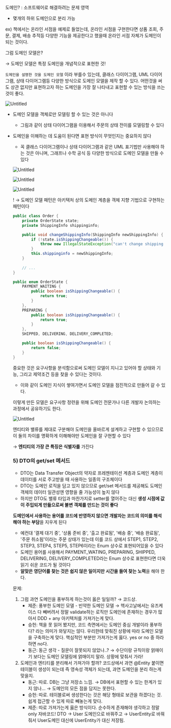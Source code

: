 도메인? : 소프트웨어로 해결하려는 문제 영역

- 몇개의 하위 도메인으로 분리 가능

ex) 책에서는 온라인 서점을 예제로 들었는데, 온라인 서점을 구현한다면 상품 조회, 주문, 결제, 배송 추적등 다양한 기능을 제공한다고 했을때 온라인 서점 자체가 도메인이 되는 것이다.

그럼 도메인 모델은?

→ 도메인 모델은 특정 도메인을 개념적으로 표현한 것!

`도메인을 설명한 것을 도메인 모델`
이라 부를수 있는데, 클래스 다이어그램, UML 다이어그램, 상태 다이어그램등 다양한 방식으로 도메인 모델을 제작 할 수 있다. 어떤것을 써도 상관 없지만 표현하고자 하는 도메인을 가장 잘 나타내고 표현할 수 있는 방식을 쓰는 것이 좋다.

![Untitled](https://s3-us-west-2.amazonaws.com/secure.notion-static.com/8d8e793d-c92d-4297-9627-83d9ba9df26c/Untitled.png)

- 도메인 모델을 객체로만 모델링 할 수 있는 것은 아니다
    - 그림과 같이 상태 다이어그램을 이용해서 주문의 상태 전이를 모델링할 수 있다
- 도메인을 이해하는 데 도움이 된다면 표현 방식이 무엇인지는 중요하지 않다
    - 꼭 클래스 다이어그램이나 상태 다이어그램과 같은 UML 표기법만 사용해야 하는 것은 아니며, 그래프나 수학 공식 등 다양한 방식으로 도메인 모델을 만들 수 있다

  ![Untitled](https://s3-us-west-2.amazonaws.com/secure.notion-static.com/681c64ce-c327-4036-b1f6-08b731ef3976/Untitled.png)

  ![Untitled](https://s3-us-west-2.amazonaws.com/secure.notion-static.com/e94489b1-98c4-4c58-98a8-8ef6c35c523d/Untitled.png)

  ![Untitled](https://s3-us-west-2.amazonaws.com/secure.notion-static.com/d7338c74-625b-48e3-ab60-11dcdc9ba581/Untitled.png)

  ! → 도메인 모델 패턴은 아키텍처 상의 도메인 계층을 객체 지향 기법으로 구현하는 패턴이다

    ```java
    public class Order {
        private OrderState state;
        private ShippingInfo shippinginfo;
    
        public void changeShippingInfo(ShippingInfo newShippingInfo) {
            if (!state.isShippingChangeable()) {
                throw new IllegalStateException("can't change shipping in " + state);
            }
            this.shippinginfo = newShippingInfo;
        }
        
        // ...
    }
    
    public enum OrderState {
        PAYMENT_WAITING {
            public boolean isShippingChangeable() {
                return true;
            }
        },
        PREPARING {
            public boolean isShippingChangeable() {
                return true;
            }
        },
        SHIPPED, DELIVERING, DELIVERY_COMPLETED;
    
        public boolean isShippingChangeable() {
            return false;
        }
    }
    ```

  중요한 것은 요구사항을 분석함으로써 도메인 모델이 지니고 있어야 할 상태와 기능, 그리고 제약조건 등을 찾을 수 있다는 것이다.

    - 이와 같이 도메인 지식이 쌓여가면서 도메인 모델을 점진적으로 만들어 갈 수 있다.

  이렇게 만든 모델은 요구사항 정련을 위해 도메인 전문가나 다른 개발자 논의하는 과정에서 공유하기도 한다.

  ![Untitled](https://s3-us-west-2.amazonaws.com/secure.notion-static.com/ca2afc50-6db5-4e9a-92d6-52c4f969f629/Untitled.png)

  엔티티와 밸류를 제대로 구분해야 도메인을 올바르게 설계하고 구현할 수 있으므로 이 둘의 차이를 명확하게 이해해야만 도메인을 잘 구현할 수 있다

  → **엔티티의 가장 큰 특징은 식별자를** 가진다

  ### 5) DTO의 get/set 메서드

    - DTO는 Data Transfer Object의 약자로 프레젠테이션 계층과 도메인 계층이 데이터를 서로 주고받을 때 사용하는 일종의 구조체이다
    - DTO는 도메인 로직을 담고 있지 않으므로 get/set 메서드를 제공해도 도메인 객체의 데이터 일관성엔 영향을 줄 가능성이 높지 않다
    - 하지만 DTO도 밸류 타입과 마찬가지로 setter를 열어주는 대신 **생성 시점에 값이 주입되게 만듦으로써 불변 객체를 만드는 것이 좋다**

  **도메인에서 사용하는 용어를 코드에 반영하지 않으면 개발자는 코드의 의미를 해석해야 하는 부담**을 지우게 된다

    - 예컨대 '결제 대기 중', '상품 준비 중', '출고 완료됨', '배송 중', '배송 완료됨', '주문 취소됨'이라는 주문 상태가 있는데 이를 코드 상에서 STEP1, STEP2, STEP3, STEP4, STEP5, STEP6이라는 Enum 상수로 표현되어있을 수 있다
    - 도메인 용어를 사용해서 PAYMENT_WATING, PREPARING, SHIPPED, DELIVERING, DELIVERY_COMPLETED라는 Enum 상수로 표현한다면 더욱 읽기 쉬운 코드가 될 것이다
    - **알맞은 영단어를 찾는 것은 쉽지 않은 일이지만 시간을 들여 찾는 노력**을 해야 한다.

  문제:

    1. 그럼 과연 도메인을 풍부하게 하는것이 옳은 일일까? → 코드상.
        - 제준: 풍부한 도메인 모델 - 빈약한 도메인 모델 → 헥사고날에서는 유즈케이스 다 빼버려서 정말 validate하는 로직만 도메인에 존재하는 경우가 많아서 DDD + any 아키텍처를 가져가는게 맞다.
        - 승헌: 책을 못 읽어 봤지만, 코드 측면에서는 도메인 중심 개발이라 풍부하다? 라는 의미가 와닿지는 않다. 우리한테 맞춰진 상황에 따라 도메인 모델을 구축하는게 맞다. 핵심적인 부분만 가져가는게 옳다. yes or no 중 하라하면 no다.
        - 동근: 동근 생각 - 질문이 잘못되지 않았나..? → 수단이랑 규칙이랑 얽매이기 보다는 도메인 모델링에 얽매이지 말라. 상황에 맞춰서 가라!
    2. 도메인과 엔티티를 분리해서 가져가야 할까? 코드상에서 과연 @Entity 붙이면 테이블이 생성이 되는데 즉 영속성 객체가 되는데, 과연 도메인을 분리 하는게 맞을지.
        - 동근: 따로. DB는 그냥 저장소 느낌. → DB에서 표현할 수 있는 한계가 있지 않나… → 도메인의 모든 점을 담지는 못한다.
        - 승헌: 따로. 테이블로써 생성한다는 것은 해당 형태로 보관을 하겠다는 것. 쉽게 접근할 수 있게 따로 빼놓는게 맞다.
        - 제준: 따로 가져가는게 옳은 방식이다. 순수하게 존재해야 생각하고 정말 only 자바코드! DTO → User 도메인으로 바꿔주고 → UserEntity로 바꿔줘서 User도메인 대신에 UserEntity가 대신 저장됨.